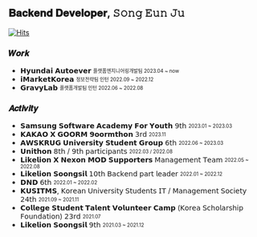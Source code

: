 ## 𝐁𝐚𝐜𝐤𝐞𝐧𝐝 𝐃𝐞𝐯𝐞𝐥𝐨𝐩𝐞𝐫, 𝚂𝚘𝚗𝚐 𝙴𝚞𝚗 𝙹𝚞

[![Hits](https://hits.seeyoufarm.com/api/count/incr/badge.svg?url=https%3A%2F%2Fgithub.com%2FSong-EunJu&count_bg=%233FB5E7&title_bg=%23000000&icon=ghostery.svg&icon_color=%23FFFFFF&title=%EB%B0%A9%EB%AC%B8%ED%95%9C%EA%B1%B0+%EB%93%A4%EC%BC%B0+%EC%86%A1&edge_flat=false)](https://hits.seeyoufarm.com)

### 𝑾𝒐𝒓𝒌
- 𝗛𝘆𝘂𝗻𝗱𝗮𝗶 𝗔𝘂𝘁𝗼𝗲𝘃𝗲𝗿 <sub><sup>플랫폼엔지니어링개발팀 2023.04 ~ now
- 𝗶𝗠𝗮𝗿𝗸𝗲𝘁𝗞𝗼𝗿𝗲𝗮 <sub><sup>정보전략팀 인턴 2022.09 ~ 2022.12
- 𝗚𝗿𝗮𝘃𝘆𝗟𝗮𝗯 <sub><sup>플랫폼개발팀 인턴 2022.06 ~ 2022.08

### 𝑨𝒄𝒕𝒊𝒗𝒊𝒕𝒚
- 𝗦𝗮𝗺𝘀𝘂𝗻𝗴 𝗦𝗼𝗳𝘁𝘄𝗮𝗿𝗲 𝗔𝗰𝗮𝗱𝗲𝗺𝘆 𝗙𝗼𝗿 𝗬𝗼𝘂𝘁𝗵 𝟫𝗍𝗁 <sub><sup>2023.01 ~ 2023.03
- 𝗞𝗔𝗞𝗔𝗢 𝗫 𝗚𝗢𝗢𝗥𝗠 𝟵𝗼𝗼𝗿𝗺𝘁𝗵𝗼𝗻 𝟥𝗋𝖽 <sub><sup>2023.11
- 𝗔𝗪𝗦𝗞𝗥𝗨𝗚 𝗨𝗻𝗶𝘃𝗲𝗿𝘀𝗶𝘁𝘆 𝗦𝘁𝘂𝗱𝗲𝗻𝘁 𝗚𝗿𝗼𝘂𝗽 𝟨𝗍𝗁 <sub><sup>2022.06 ~ 2023.03
- 𝗨𝗻𝗶𝘁𝗵𝗼𝗻 𝟪𝗍𝗁 / 𝟫𝗍𝗁 𝗉𝖺𝗋𝗍𝗂𝖼𝗂𝗉𝖺𝗇𝗍𝗌 <sub><sup>2022.03 / 2022.08
- 𝗟𝗶𝗸𝗲𝗹𝗶𝗼𝗻 𝗫 𝗡𝗲𝘅𝗼𝗻 𝗠𝗢𝗗 𝗦𝘂𝗽𝗽𝗼𝗿𝘁𝗲𝗿𝘀 𝖬𝖺𝗇𝖺𝗀𝖾𝗆𝖾𝗇𝗍 𝖳𝖾𝖺𝗆 <sub><sup>2022.05 ~ 2022.08
- 𝗟𝗶𝗸𝗲𝗹𝗶𝗼𝗻 𝗦𝗼𝗼𝗻𝗴𝘀𝗶𝗹 𝟣𝟢𝗍𝗁 𝖡𝖺𝖼𝗄𝖾𝗇𝖽 𝗉𝖺𝗋𝗍 𝗅𝖾𝖺𝖽𝖾𝗋 <sub><sup>2022.01 ~ 2022.12
- 𝗗𝗡𝗗 𝟨𝗍𝗁 <sub><sup>2022.01 ~ 2022.02
- 𝗞𝗨𝗦𝗜𝗧𝗠𝗦, 𝖪𝗈𝗋𝖾𝖺𝗇 𝖴𝗇𝗂𝗏𝖾𝗋𝗌𝗂𝗍𝗒 𝖲𝗍𝗎𝖽𝖾𝗇𝗍𝗌 𝖨𝖳 / 𝖬𝖺𝗇𝖺𝗀𝖾𝗆𝖾𝗇𝗍 𝖲𝗈𝖼𝗂𝖾𝗍𝗒 𝟤𝟦𝗍𝗁 <sub><sup>2021.09 ~ 2021.11
- 𝗖𝗼𝗹𝗹𝗲𝗴𝗲 𝗦𝘁𝘂𝗱𝗲𝗻𝘁 𝗧𝗮𝗹𝗲𝗻𝘁 𝗩𝗼𝗹𝘂𝗻𝘁𝗲𝗲𝗿 𝗖𝗮𝗺𝗽 (𝖪𝗈𝗋𝖾𝖺 𝖲𝖼𝗁𝗈𝗅𝖺𝗋𝗌𝗁𝗂𝗉 𝖥𝗈𝗎𝗇𝖽𝖺𝗍𝗂𝗈𝗇) 𝟤𝟥𝗋𝖽 <sub><sup>2021.07
- 𝗟𝗶𝗸𝗲𝗹𝗶𝗼𝗻 𝗦𝗼𝗼𝗻𝗴𝘀𝗶𝗹 𝟫𝗍𝗁 <sub><sup>2021.03 ~ 2021.12
